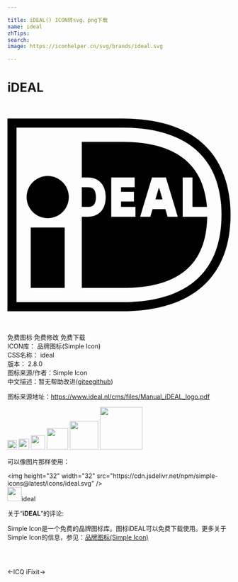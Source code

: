 ```yaml
---

title: iDEAL() ICON转svg、png下载
name: ideal
zhTips: 
search: 
image: https://iconhelper.cn/svg/brands/ideal.svg

---
```


# iDEAL  <small style="font-size: 60%;font-weight: 100"></small>

<div id="svg" class="svg-wrap">
<svg role="img" viewBox="0 0 24 24" xmlns="http://www.w3.org/2000/svg"><title>iDEAL icon</title><path d="M.975 2.61v18.782h11.411c6.89 0 10.64-3.21 10.64-9.415 0-6.377-4.064-9.367-10.64-9.367H.975zm11.411-.975C22.491 1.635 24 8.115 24 11.977c0 6.7-4.124 10.39-11.614 10.39H0V1.635h12.386z M2.506 13.357h3.653v6.503H2.506z M6.602 10.082a2.27 2.27 0 1 1-4.54 0 2.27 2.27 0 0 1 4.54 0m1.396-1.057v2.12h.65c.45 0 .867-.13.867-1.077 0-.924-.463-1.043-.867-1.043h-.65zm10.85-1.054h1.053v3.174h1.56c-.428-5.758-4.958-7.002-9.074-7.002H7.999v3.83h.65c1.183 0 1.92.803 1.92 2.095 0 1.333-.719 2.129-1.92 2.129h-.65v7.665h4.388c6.692 0 9.021-3.107 9.103-7.665h-2.64V7.97zm-2.93 2.358h.76l-.348-1.195h-.063l-.35 1.195zm-1.643 1.87l1.274-4.228h1.497l1.274 4.227h-1.095l-.239-.818H15.61l-.24.818h-1.095zm-.505-1.054v1.052h-2.603V7.973h2.519v1.052h-1.467v.49h1.387v1.05H12.22v.58h1.55z"/></svg>
</div>
<detail full-name='ideal'></detail>

<div class="detail-page">
<p>
<span><span class="badge-success badge">免费图标</span> <span class="badge-success badge">免费修改</span>  <span class="badge-success badge">免费下载</span> </span>
<br/>
<span>
ICON库：
<span class="badge-secondary badge">品牌图标(Simple Icon)</span> 
</span>
<br/>
<span>
CSS名称：
<span class="badge-secondary badge">ideal</span> 
</span>

<br/>
<span>
版本：
<span class="badge-secondary badge">2.8.0</span> 
</span>
<br/>
<span>图标来源/作者：<span class="badge-light badge">Simple Icon</span></span> 
<br/>
<span class="zh-detail">中文描述：暂无<span class="help-link"><span>帮助改进</span>(<a href="https://gitee.com/liuwave/icon-helper/edit/master/json/brands/ideal.json" target="_blank" rel="noopener noreferrer">gitee</a><a href="https://github.com/liuwave/icon-helper/edit/master/json/brands/ideal.json" target="_blank" rel="noopener noreferrer">github</a></span>)</span><br/>
</p>
</div><div class="description description alert alert-light"><p>图标来源地址：<a href="https://www.ideal.nl/cms/files/Manual_iDEAL_logo.pdf" target="_blank" rel="noopener noreferrer">https://www.ideal.nl/cms/files/Manual_iDEAL_logo.pdf</a></p></div>
<div class="alert alert-dark">
<img height="21" width="21" src="https://cdn.jsdelivr.net/npm/simple-icons@latest/icons/ideal.svg" />
<img height="24" width="24" src="https://cdn.jsdelivr.net/npm/simple-icons@latest/icons/ideal.svg" />
<img height="32" width="32" src="https://cdn.jsdelivr.net/npm/simple-icons@latest/icons/ideal.svg" />
<img height="48" width="48" src="https://cdn.jsdelivr.net/npm/simple-icons@latest/icons/ideal.svg" />
<img height="64" width="64" src="https://cdn.jsdelivr.net/npm/simple-icons@latest/icons/ideal.svg" />
<img height="96" width="96" src="https://cdn.jsdelivr.net/npm/simple-icons@latest/icons/ideal.svg" />

</div>
<div>
  <p>可以像图片那样使用：    
  </p>
  <div class="alert alert-primary" style="font-size: 14px">
    &lt;img height="32" width="32" src="https://cdn.jsdelivr.net/npm/simple-icons@latest/icons/ideal.svg" /&gt;
    <copy-btn content='<img height="32" width="32" src="https://cdn.jsdelivr.net/npm/simple-icons@latest/icons/ideal.svg" />'></copy-btn>
  </div>
  <div class="alert alert-secondary">
    <img height="32" width="32" src="https://cdn.jsdelivr.net/npm/simple-icons@latest/icons/ideal.svg" />ideal
    <copy-btn content="ideal" btn-title="复制图标名称"></copy-btn>
  </div>
</div>
<div class="icon-detail__container">
<p>关于“<b>iDEAL</b>”的评论:</p>
</div>
<Vssue title="关于“iDEAL”的评论" />
<div><p>Simple Icon是一个免费的品牌图标库。图标iDEAL可以免费下载使用。更多关于  Simple Icon的信息，参见：<a target="_blank" href="https://iconhelper.cn/brands.html">品牌图标(Simple Icon)</a>
</p></div>


<div style="padding:2rem 0 " class="page-nav"><p class="inner"><span class="prev">←<router-link to="/icon/icq.html">ICQ</router-link></span> <span class="next"><router-link to="/icon/ifixit.html">iFixit</router-link>→</span></p></div>
